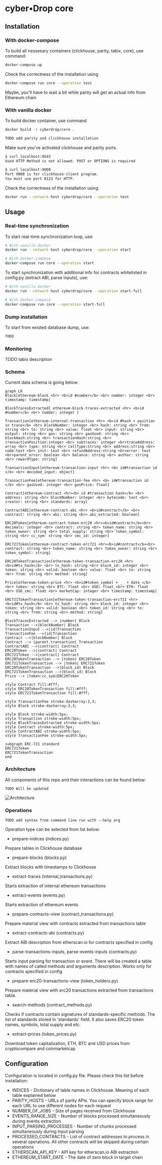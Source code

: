 # cyber•Drop core

## Installation

### With docker-compose

To build all nessesary containers (clickhouse, parity, tabix, core), use command:
```bash
docker-compose up
```

Check the correctness of the installation using
```bash
docker-compose run core --operation test
```

Maybe, you'll have to wait a bit while parity will get an actual info from Ethereum chain

### With vanilla docker

To build docker container, use command

```bash
docker build -t cyberdrop/core .
```

```bash
TODO add parity and clickhouse installation
```

Make sure you've activated clickhouse and parity ports. 

```bash
$ curl localhost:8545
Used HTTP Method is not allowed. POST or OPTIONS is required

$ curl localhost:9000
Port 9000 is for clickhouse-client program.                                                                                                                              │··································
You must use port 8123 for HTTP.
```

Check the correctness of the installation using

```bash
docker run --network host cyberdrop/core --operation test
```


## Usage

### Real-time synchronization

To start real-time synchronization loop, use:
```bash
# With vanilla docker
docker run --network host cyberdrop/core --operation start

# With docker-compose
docker-compose run core --operation start
```

To start synchronization with additional info for contracts whitelisted in config.py (extract ABI, parse inputs), use:
```bash
# With vanilla docker
docker run --network host cyberdrop/core --operation start-full

# With docker-compose
docker-compose run core --operation start-full
```

### Dump installation

To start from existed database dump, use:
```bash
TODO
```

### Monitoring

TODO tabix description

### Schema

Current data schema is going below:

```mermaid
graph LR
Block[ethereum-block <hr> <b>id #number</b> <br> number: integer <br> timestamp: timestamp]

BlockTracesExtracted[ ethereum-block-traces-extracted <hr> <b>id #number</b> <br> number: integer ]

Transaction[ethereum-internal-transaction <hr> <b>id #hash + position in trace</b> <br> blockNumber: integer <br> hash: string <br> from: string <br> to: string <br> value: float <br> input: string <br> output: string <br> gas: string <br> gasUsed: string <br> blockHash:string <br> transactionHash:string <br> transactionPosition:integer <br> subtraces: integer <br>traceAddress: array <br> type: string <br> callType:string <br> address:string <br> code:text <br> init: text <br> refundAddress:string <br>error: text <br>parent_error: boolean <br> balance: string <br> author: string <br> rewardType: string]

TransactionInput[ethereum-transaction-input <hr> <b> id#transaction id </b> <br> decoded_input: object]

TransactionFee[ethereum-transaction-fee <hr> <b> id#transaction id </b> <br> gasUsed: integer <br> gasPrice: float]

Contract[ethereum-contract <hr><b> id #transaction hash</b> <br>  address: string <br> blockNumber: integer <br> bytecode: text <br> creator: string <br> standards: array]

ContractABI[ethereum-contract-abi <hr> <b>id#contract</b> <br> contract: string <br> abi: string <br> abi_extracted: boolean]

ERC20Token[ethereum-contract-token-erc20 <hr><b>id#contract</b><br> decimals: integer <br> contract: string <br> token_name: string <br> token_owner: string <br> total_supply: string <br> token_symbol: string <br> cc_sym: string <br> cmc_id: integer]

ERC721Token[ethereum-contract-token-erc721 <hr><b>id#contract</b><br> contract: string <br> token_name: string <br> token_owner: string <br> token_symbol: string]

ERC20TokenTransaction[ethereum-token-transaction-erc20 <hr> <b>id#tx_hash</b> <br> tx_hash: string <br> block_id: integer <br> token: string <br> valid: boolean <br> value: float <br> to: string <br> from: string <br> method: string]

Price[ethereum-token-price <hr> <b>id#token_symbol + _  + date </b><br> token: string <br> BTC: float <br> USD: float <br> ETH: float <br> USD_cmc: float <br> marketCap: integer <br> timestamp: timestamp]

ERC721TokenTransaction[ethereum-token-transaction-erc721 <hr> <b>id#tx_hash</b> <br> tx_hash: string <br> block_id: integer <br> token: string <br> valid: boolean <br> token_id: string <br> to: string <br> from: string <br> method: string]

BlockTracesExtracted --> |number| Block
Transaction -->|blockNumber| Block
TransactionInput -->|id|Transaction
TransactionFee -->|id|Transaction
Contract -->|blockNumber| Block
Contract --> |parent_transaction| Transaction
ContractABI -->|contract| Contract
ERC20Token -->|contract| Contract
ERC721Token -->|contract| Contract
ERC20TokenTransaction --> |token| ERC20Token
ERC721TokenTransaction --> |token| ERC721Token
ERC20TokenTransaction -->|block_id| Block
ERC721TokenTransaction -->|block_id| Block
Price --> |token:cc_sym|ERC20Token

style Contract fill:#fff;
style ERC20TokenTransaction fill:#fff;
style ERC721TokenTransaction fill:#fff;

style TransactionFee stroke-dasharray:3,3;
style Block stroke-dasharray:3,3;

style Block stroke-width:5px;
style Transaction stroke-width:5px;
style BlockTracesExtracted stroke-width:5px;
style Contract stroke-width:5px;
style ContractABI stroke-width:5px;
style TransactionFee stroke-width:5px;

subgraph ERC-721 standard
ERC721Token
ERC721TokenTransaction
end
```

### Architecture

All components of this repo and their interactions can be found below:

```
TODO Will be updated
```

![Architecture](core.png)

### Operations
```
TODO add syntax from command line run with --help arg
```

Operation type can be selected from list below:

- prepare-indices (indices.py)

Prepare tables in Clickhouse database

- prepare-blocks (blocks.py)

Extract blocks with timestamps to Clickhouse

- extract-traces (internal_transactions.py)

Starts extraction of internal ethereum transactions

- extract-events (events.py)

Starts extraction of ethereum events

- prepare-contracts-view (contract_transactions.py)

Prepare material view with contracts extracted from transactions table

- extract-contracts-abi (contracts.py)

Extract ABI description from etherscan.io for contracts specified in config

- parse-transactions-inputs, parse-events-inputs (contracts.py)

Starts input parsing for transaction or event. 
There will be created a table with names of called methods and arguments description.
Works only for contracts specified in config

- prepare-erc20-transactions-view (token_holders.py)

Prepare material view with erc20 transactions extracted from transactions table.

- search-methods (contract_methods.py)

Checks if contracts contain signatures of standards-specific methods. The list of standards stored in 'standards' field.
It also saves ERC20 token names, symbols, total supply and etc.

- extract-prices (token_prices.py)

Download token capitalization, ETH, BTC and USD prices from cryptocompare and coinmarketcap

## Configuration

Configuration is located in config.py file. Please check this list before installation:
- INDICES - Dictionary of table names in Clickhouse. Meaning of each table explained below
- PARITY_HOSTS - URLs of parity APIs. You can specify block range for each URL to use different nodes for each request
- NUMBER_OF_JOBS - Size of pages received from Clickhouse
- EVENTS_RANGE_SIZE - Number of blocks processed simultaneously during events extraction
- INPUT_PARSING_PROCESSES - Number of chunks processed simultaneously during input parsing
- PROCESSED_CONTRACTS - List of contract addresses to process in several operations. All other contracts will be skipped during certain operations
- ETHERSCAN_API_KEY - API key for etherscan.io ABI extraction
- ETHEREUM_START_DATE - The date of zero block in target chain